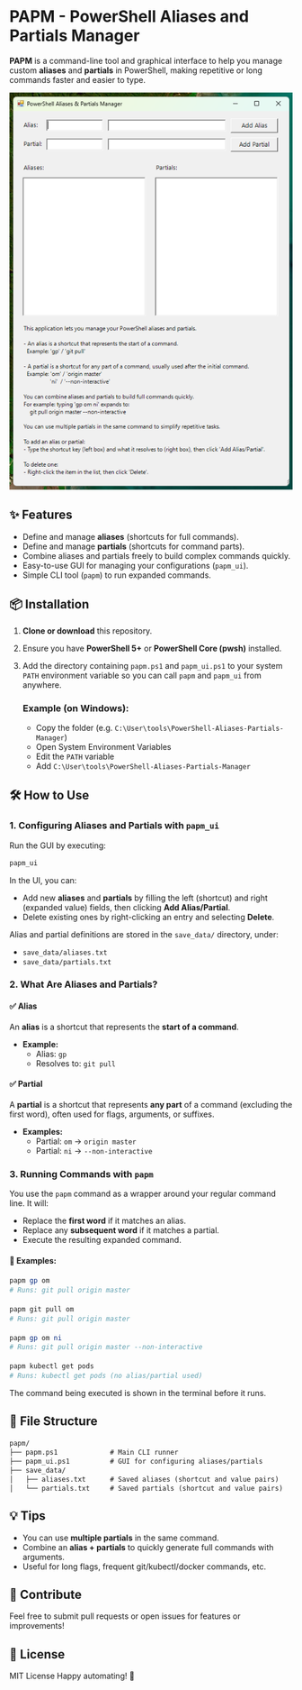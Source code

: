 # PAPM - PowerShell Aliases and Partials Manager

**PAPM** is a command-line tool and graphical interface to help you manage custom **aliases** and **partials** in PowerShell, making repetitive or long commands faster and easier to type.

<p align="center">
  <img src="images/demo.png" alt="Demo">
</p>

## ✨ Features

- Define and manage **aliases** (shortcuts for full commands).
- Define and manage **partials** (shortcuts for command parts).
- Combine aliases and partials freely to build complex commands quickly.
- Easy-to-use GUI for managing your configurations (`papm_ui`).
- Simple CLI tool (`papm`) to run expanded commands.

## 📦 Installation

1. **Clone or download** this repository.
2. Ensure you have **PowerShell 5+** or **PowerShell Core (pwsh)** installed.
3. Add the directory containing `papm.ps1` and `papm_ui.ps1` to your system `PATH` environment variable so you can call `papm` and `papm_ui` from anywhere.

   ### Example (on Windows):

   - Copy the folder (e.g. `C:\User\tools\PowerShell-Aliases-Partials-Manager`)
   - Open System Environment Variables
   - Edit the `PATH` variable
   - Add `C:\User\tools\PowerShell-Aliases-Partials-Manager`

## 🛠 How to Use

### 1. Configuring Aliases and Partials with `papm_ui`

Run the GUI by executing:

```powershell
papm_ui
```

In the UI, you can:

- Add new **aliases** and **partials** by filling the left (shortcut) and right (expanded value) fields, then clicking **Add Alias/Partial**.
- Delete existing ones by right-clicking an entry and selecting **Delete**.

Alias and partial definitions are stored in the `save_data/` directory, under:
- `save_data/aliases.txt`
- `save_data/partials.txt`

### 2. What Are Aliases and Partials?

#### ✅ Alias

An **alias** is a shortcut that represents the **start of a command**.

- **Example:**
  - Alias: `gp`
  - Resolves to: `git pull`

#### ✅ Partial

A **partial** is a shortcut that represents **any part** of a command (excluding the first word), often used for flags, arguments, or suffixes.

- **Examples:**
  - Partial: `om` → `origin master`
  - Partial: `ni` → `--non-interactive`

### 3. Running Commands with `papm`

You use the `papm` command as a wrapper around your regular command line. It will:

- Replace the **first word** if it matches an alias.
- Replace any **subsequent word** if it matches a partial.
- Execute the resulting expanded command.

#### 🧪 Examples:

```powershell
papm gp om
# Runs: git pull origin master

papm git pull om
# Runs: git pull origin master

papm gp om ni
# Runs: git pull origin master --non-interactive

papm kubectl get pods
# Runs: kubectl get pods (no alias/partial used)
```

The command being executed is shown in the terminal before it runs.

## 📁 File Structure

```
papm/
├── papm.ps1             # Main CLI runner
├── papm_ui.ps1          # GUI for configuring aliases/partials
├── save_data/
│   ├── aliases.txt      # Saved aliases (shortcut and value pairs)
│   └── partials.txt     # Saved partials (shortcut and value pairs)
```

## 💡 Tips

- You can use **multiple partials** in the same command.
- Combine an **alias + partials** to quickly generate full commands with arguments.
- Useful for long flags, frequent git/kubectl/docker commands, etc.

## 📣 Contribute

Feel free to submit pull requests or open issues for features or improvements!

## 📜 License

MIT License
Happy automating! 🚀

